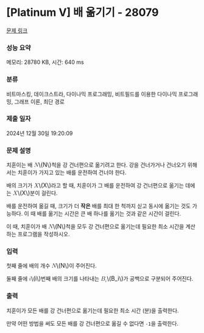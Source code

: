 # [Platinum V] 배 옮기기 - 28079 

[문제 링크](https://www.acmicpc.net/problem/28079) 

### 성능 요약

메모리: 28780 KB, 시간: 640 ms

### 분류

비트마스킹, 데이크스트라, 다이나믹 프로그래밍, 비트필드를 이용한 다이나믹 프로그래밍, 그래프 이론, 최단 경로

### 제출 일자

2024년 12월 30일 19:20:09

### 문제 설명

<p>치훈이는 배 <mjx-container class="MathJax" jax="CHTML" style="font-size: 109%; position: relative;"><mjx-math class="MJX-TEX" aria-hidden="true"><mjx-mi class="mjx-i"><mjx-c class="mjx-c1D441 TEX-I"></mjx-c></mjx-mi></mjx-math><mjx-assistive-mml unselectable="on" display="inline"><math xmlns="http://www.w3.org/1998/Math/MathML"><mi>N</mi></math></mjx-assistive-mml><span aria-hidden="true" class="no-mathjax mjx-copytext">\(N\)</span></mjx-container>척을 강 건너편으로 옮기려고 한다. 강을 건너가거나 건너오기 위해서는 치훈이가 가지고 있는 배를 운전하여 건너야 한다.</p>

<p>배의 크기가 <mjx-container class="MathJax" jax="CHTML" style="font-size: 109%; position: relative;"><mjx-math class="MJX-TEX" aria-hidden="true"><mjx-mi class="mjx-i"><mjx-c class="mjx-c1D44B TEX-I"></mjx-c></mjx-mi></mjx-math><mjx-assistive-mml unselectable="on" display="inline"><math xmlns="http://www.w3.org/1998/Math/MathML"><mi>X</mi></math></mjx-assistive-mml><span aria-hidden="true" class="no-mathjax mjx-copytext">\(X\)</span></mjx-container>라고 할 때, 치훈이가 그 배를 운전하여 강 건너편으로 옮기는 데에는 <mjx-container class="MathJax" jax="CHTML" style="font-size: 109%; position: relative;"><mjx-math class="MJX-TEX" aria-hidden="true"><mjx-mi class="mjx-i"><mjx-c class="mjx-c1D44B TEX-I"></mjx-c></mjx-mi></mjx-math><mjx-assistive-mml unselectable="on" display="inline"><math xmlns="http://www.w3.org/1998/Math/MathML"><mi>X</mi></math></mjx-assistive-mml><span aria-hidden="true" class="no-mathjax mjx-copytext">\(X\)</span></mjx-container>분이 걸린다.</p>

<p>배를 운전하여 옮길 때, 크기가 더 <strong>작은</strong> 배를 최대 한 척까지 싣고 동시에 옮기는 것도 가능하다. 이 때 배를 옮기는 시간은 큰 배 하나를 옮기는 것과 같은 시간이 걸린다.</p>

<p>이 때, 치훈이가 배 <mjx-container class="MathJax" jax="CHTML" style="font-size: 109%; position: relative;"><mjx-math class="MJX-TEX" aria-hidden="true"><mjx-mi class="mjx-i"><mjx-c class="mjx-c1D441 TEX-I"></mjx-c></mjx-mi></mjx-math><mjx-assistive-mml unselectable="on" display="inline"><math xmlns="http://www.w3.org/1998/Math/MathML"><mi>N</mi></math></mjx-assistive-mml><span aria-hidden="true" class="no-mathjax mjx-copytext">\(N\)</span></mjx-container>척을 모두 강 건너편으로 옮기는데 필요한 최소 시간을 계산하는 프로그램을 작성하시오.</p>

### 입력 

 <p>첫째 줄에 배의 개수 <mjx-container class="MathJax" jax="CHTML" style="font-size: 109%; position: relative;"><mjx-math class="MJX-TEX" aria-hidden="true"><mjx-mi class="mjx-i"><mjx-c class="mjx-c1D441 TEX-I"></mjx-c></mjx-mi></mjx-math><mjx-assistive-mml unselectable="on" display="inline"><math xmlns="http://www.w3.org/1998/Math/MathML"><mi>N</mi></math></mjx-assistive-mml><span aria-hidden="true" class="no-mathjax mjx-copytext">\(N\)</span></mjx-container>이 주어진다.</p>

<p>둘째 줄에 <mjx-container class="MathJax" jax="CHTML" style="font-size: 109%; position: relative;"><mjx-math class="MJX-TEX" aria-hidden="true"><mjx-mi class="mjx-i"><mjx-c class="mjx-c1D456 TEX-I"></mjx-c></mjx-mi></mjx-math><mjx-assistive-mml unselectable="on" display="inline"><math xmlns="http://www.w3.org/1998/Math/MathML"><mi>i</mi></math></mjx-assistive-mml><span aria-hidden="true" class="no-mathjax mjx-copytext">\(i\)</span></mjx-container>번째 배의 크기를 나타내는 <mjx-container class="MathJax" jax="CHTML" style="font-size: 109%; position: relative;"><mjx-math class="MJX-TEX" aria-hidden="true"><mjx-msub><mjx-mi class="mjx-i"><mjx-c class="mjx-c1D435 TEX-I"></mjx-c></mjx-mi><mjx-script style="vertical-align: -0.15em;"><mjx-mi class="mjx-i" size="s"><mjx-c class="mjx-c1D456 TEX-I"></mjx-c></mjx-mi></mjx-script></mjx-msub></mjx-math><mjx-assistive-mml unselectable="on" display="inline"><math xmlns="http://www.w3.org/1998/Math/MathML"><msub><mi>B</mi><mi>i</mi></msub></math></mjx-assistive-mml><span aria-hidden="true" class="no-mathjax mjx-copytext">\(B_i\)</span></mjx-container>가 공백으로 구분되어 주어진다.</p>

### 출력 

 <p>치훈이가 모든 배를 강 건너편으로 옮기는데 필요한 최소 시간 (분)을 출력한다.</p>

<p>만약 어떤 방법을 써도 모든 배를 강 건너편으로 옮길 수 없다면 <code>-1</code>을 출력한다.</p>

